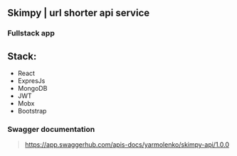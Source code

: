 ## Skimpy | url shorter api service

### Fullstack app

## Stack:
* React
* ExpresJs
* MongoDB
* JWT
* Mobx
* Bootstrap

### Swagger documentation
>https://app.swaggerhub.com/apis-docs/yarmolenko/skimpy-api/1.0.0
